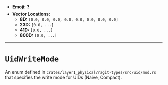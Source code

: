 - **Emoji:** ❓
- **Vector Locations:**
    - **8D:** `[0.0, 0.0, 0.0, 0.0, 0.0, 0.0, 0.0, 0.0]`
    - **23D:** `[0.0, ...]`
    - **41D:** `[0.0, ...]`
    - **800D:** `[0.0, ...]`

---

# `UidWriteMode`

An enum defined in `crates/layer1_physical/ragit-types/src/uid/mod.rs` that specifies the write mode for UIDs (Naive, Compact).